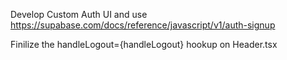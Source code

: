 Develop Custom Auth UI and use https://supabase.com/docs/reference/javascript/v1/auth-signup

Finilize the handleLogout={handleLogout} hookup on Header.tsx